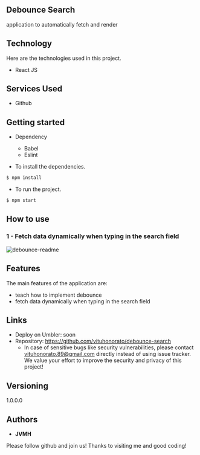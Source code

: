 ## Debounce Search
application to automatically fetch and render


## Technology 

Here are the technologies used in this project.


* React JS




## Services Used

* Github



## Getting started

* Dependency
  - Babel 
  - Eslint
 
  
  
* To install the dependencies.
```bash
$ npm install
```
  
* To run the project.
```bash
$ npm start
```
  

## How to use

### 1 - Fetch data dynamically when typing in the search field  

![debounce-readme](https://user-images.githubusercontent.com/101150943/205523620-ad259cf4-381d-4253-b5ac-fe31329e383d.jpg)





## Features

The main features of the application are:

 - teach how to implement debounce
 - fetch data dynamically when typing in the search field


## Links
  - Deploy on Umbler: soon
  - Repository: https://github.com/vituhonorato/debounce-search
    - In case of sensitive bugs like security vulnerabilities, please contact
      vituhonorato.89@gmail.com directly instead of using issue tracker. We value your effort
      to improve the security and privacy of this project!

  ## Versioning

  1.0.0.0


  ## Authors

  * **JVMH** 

  Please follow github and join us!
  Thanks to visiting me and good coding!
